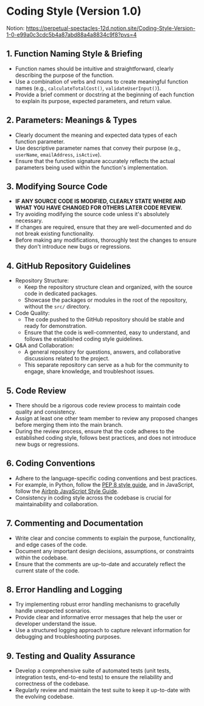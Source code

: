 # Coding Style (Version 1.0)

Notion: https://perpetual-spectacles-12d.notion.site/Coding-Style-Version-1-0-e99a0c3cdc5b4a87abd88a4a8834c9f8?pvs=4

## 1. Function Naming Style & Briefing

- Function names should be intuitive and straightforward, clearly describing the purpose of the function.
- Use a combination of verbs and nouns to create meaningful function names (e.g., `calculateTotalCost()`, `validateUserInput()`).
- Provide a brief comment or docstring at the beginning of each
function to explain its purpose, expected parameters, and return value.

## 2. Parameters: Meanings & Types

- Clearly document the meaning and expected data types of each function parameter.
- Use descriptive parameter names that convey their purpose (e.g., `userName`, `emailAddress`, `isActive`).
- Ensure that the function signature accurately reflects the actual parameters being used within the function's implementation.

## 3. Modifying Source Code

- **IF ANY SOURCE CODE IS MODIFIED, CLEARLY STATE WHERE AND WHAT YOU HAVE CHANGED FOR OTHERS LATER CODE REVIEW.**
- Try avoiding modifying the source code unless it's absolutely necessary.
- If changes are required, ensure that they are well-documented and do not break existing functionality.
- Before making any modifications, thoroughly test the changes to ensure they don't introduce new bugs or regressions.

## 4. GitHub Repository Guidelines

- Repository Structure:
    - Keep the repository structure clean and organized, with the source code in dedicated packages.
    - Showcase the packages or modules in the root of the repository, without the `src/` directory.
- Code Quality:
    - The code pushed to the GitHub repository should be stable and ready for demonstration.
    - Ensure that the code is well-commented, easy to understand, and follows the established coding style guidelines.
- Q&A and Collaboration:
    - A general repository for questions, answers, and collaborative discussions related to the project.
    - This separate repository can serve as a hub for the community to engage, share knowledge, and troubleshoot issues.

## 5. Code Review

- There should be a rigorous code review process to maintain code quality and consistency.
- Assign at least one other team member to review any proposed changes before merging them into the main branch.
- During the review process, ensure that the code adheres to the established coding style, follows best practices, and does not introduce new bugs or regressions.

## 6. Coding Conventions

- Adhere to the language-specific coding conventions and best practices.
- For example, in Python, follow the [PEP 8 style guide](https://www.python.org/dev/peps/pep-0008/), and in JavaScript, follow the [Airbnb JavaScript Style Guide](https://github.com/airbnb/javascript).
- Consistency in coding style across the codebase is crucial for maintainability and collaboration.

## 7. Commenting and Documentation

- Write clear and concise comments to explain the purpose, functionality, and edge cases of the code.
- Document any important design decisions, assumptions, or constraints within the codebase.
- Ensure that the comments are up-to-date and accurately reflect the current state of the code.

## 8. Error Handling and Logging

- Try implementing robust error handling mechanisms to gracefully handle unexpected scenarios.
- Provide clear and informative error messages that help the user or developer understand the issue.
- Use a structured logging approach to capture relevant information for debugging and troubleshooting purposes.

## 9. Testing and Quality Assurance

- Develop a comprehensive suite of automated tests (unit tests, integration tests, end-to-end tests) to ensure the reliability and correctness of the codebase.
- Regularly review and maintain the test suite to keep it up-to-date with the evolving codebase.